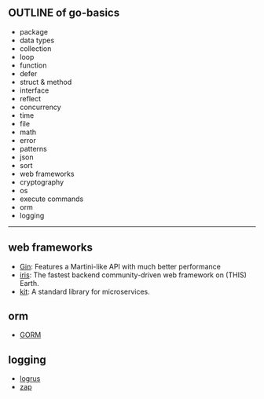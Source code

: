 ## OUTLINE of go-basics
* package
* data types
* collection
* loop
* function
* defer
* struct & method
* interface
* reflect
* concurrency
* time
* file
* math
* error
* patterns
* json
* sort
* web frameworks
* cryptography
* os
* execute commands
* orm
* logging

---
## web frameworks
* [Gin](https://github.com/gin-gonic/gin): Features a Martini-like API with much better performance
* [iris](https://github.com/kataras/iris): The fastest backend community-driven web framework on (THIS) Earth.
* [kit](https://github.com/go-kit/kit): A standard library for microservices.

## orm
* [GORM](http://doc.gorm.io/)

## logging
* [logrus](https://github.com/Sirupsen/logrus)
* [zap](https://github.com/uber-go/zap)
